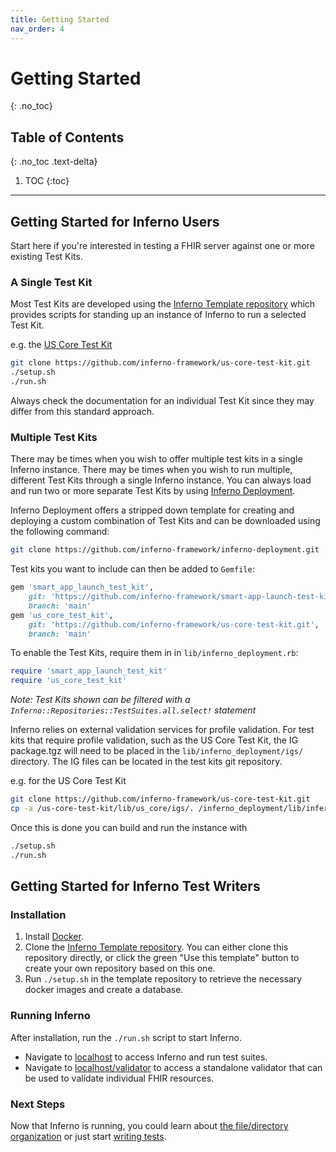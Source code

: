 ```yaml
---
title: Getting Started
nav_order: 4
---
```

# Getting Started
{: .no_toc}

## Table of Contents
{: .no_toc .text-delta}

1. TOC
{:toc}
---
## Getting Started for Inferno Users
Start here if you're interested in testing a FHIR server against one or more existing Test Kits.

### A Single Test Kit
Most Test Kits are developed using the [Inferno Template 
repository](https://github.com/inferno-framework/inferno-template) which provides scripts for standing up
an instance of Inferno to run a selected Test Kit.

e.g. the [US Core Test Kit](https://github.com/inferno-framework/us-core-test-kit)

```sh
git clone https://github.com/inferno-framework/us-core-test-kit.git
./setup.sh
./run.sh
```

Always check the documentation for an individual Test Kit since they may differ from this standard approach.

### Multiple Test Kits
There may be times when you wish to offer multiple test kits in a single Inferno instance. There may be times when you wish to run multiple, different Test Kits through a single Inferno instance. You can always load and run two or more separate Test Kits by using [Inferno Deployment](https://github.com/inferno-framework/inferno-deployment).

Inferno Deployment offers a stripped down template for creating and deploying a custom combination of Test Kits and can be downloaded using the following command:

```sh
git clone https://github.com/inferno-framework/inferno-deployment.git
```

Test kits you want to include can then be added to `Gemfile`:

```ruby
gem 'smart_app_launch_test_kit',
    git: 'https://github.com/inferno-framework/smart-app-launch-test-kit.git',
    branch: 'main'
gem 'us_core_test_kit',
    git: 'https://github.com/inferno-framework/us-core-test-kit.git',
    branch: 'main'
```

To enable the Test Kits, require them in in `lib/inferno_deployment.rb`:

```ruby
require 'smart_app_launch_test_kit'
require 'us_core_test_kit'
```

_Note: Test Kits shown can be filtered with a `Inferno::Repositories::TestSuites.all.select!` statement_

Inferno relies on external validation services for profile validation. For test kits that require profile validation,
such as the US Core Test Kit, the IG package.tgz will need to be placed in the `lib/inferno_deployment/igs/` directory.
The IG files can be located in the test kits git repository.

e.g. for the US Core Test Kit
```sh
git clone https://github.com/inferno-framework/us-core-test-kit.git
cp -a /us-core-test-kit/lib/us_core/igs/. /inferno_deployment/lib/inferno_deployment/igs/
```

Once this is done you can build and run the instance with

```sh
./setup.sh
./run.sh
```

## Getting Started for Inferno Test Writers

### Installation
1. Install [Docker](https://www.docker.com/get-started).
1. Clone the [Inferno Template
   repository](https://github.com/inferno-framework/inferno-template). You can
   either clone this repository directly, or click the green "Use this template"
   button to create your own repository based on this one.
1. Run `./setup.sh` in the template repository to retrieve the necessary docker
   images and create a database.
   
### Running Inferno
After installation, run the `./run.sh` script to start Inferno.
- Navigate to [localhost](http://localhost) to access Inferno and run test
  suites.
- Navigate to [localhost/validator](http://localhost/validator) to access a
  standalone validator that can be used to validate individual FHIR resources.

### Next Steps
Now that Inferno is running, you could learn about [the file/directory
organization](/inferno-core/repo-layout-and-organization.html) or just start
[writing tests](/inferno-core/writing-tests).
